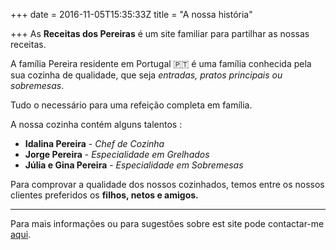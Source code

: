 +++
date = 2016-11-05T15:35:33Z
title = "A nossa história"

+++
As **Receitas dos Pereiras** é um site familiar para partilhar as nossas receitas.

A família Pereira residente em Portugal 🇵🇹 é uma família conhecida pela sua cozinha de qualidade, que seja _entradas, pratos principais ou sobremesas_.

Tudo o necessário para uma refeição completa em família.

A nossa cozinha contém alguns talentos :

* **Idalina Pereira** - _Chef de Cozinha_
* **Jorge Pereira** - _Especialidade em Grelhados_
* **Júlia e Gina Pereira** - _Especialidade em Sobremesas_

Para comprovar a qualidade dos nossos cozinhados, temos entre os nossos clientes preferidos os **filhos, netos e amigos.**

***

Para mais informações ou para sugestões sobre est site pode contactar-me [aqui](mailto:pereiraneveslucas@gmail.com).